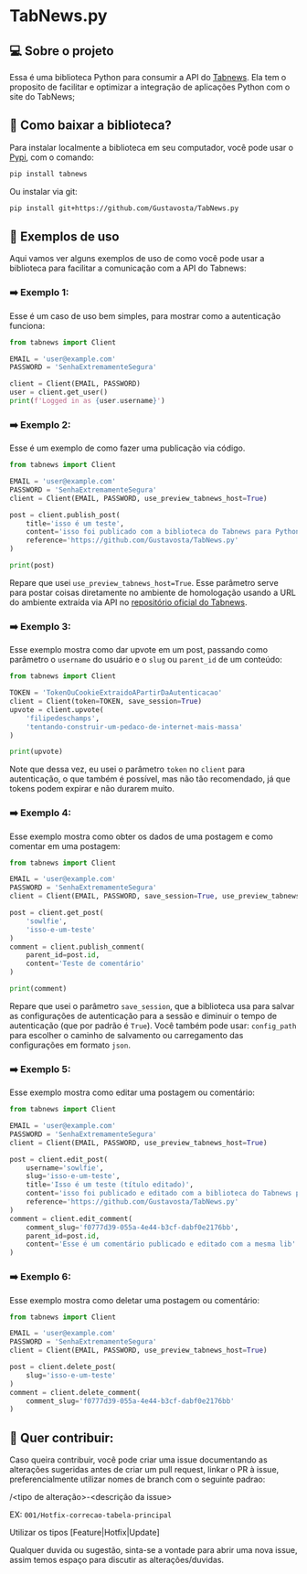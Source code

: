 # TabNews.py

## 💻 Sobre o projeto

Essa é uma biblioteca Python para consumir a API do [Tabnews](https://www.tabnews.com.br). Ela tem o proposito de facilitar e optimizar a integração de aplicações Python com o site do TabNews;

## 📩 Como baixar a biblioteca?

Para instalar localmente a biblioteca em seu computador, você pode usar o [Pypi](https://pypi.org/), com o comando:

```bash
pip install tabnews
```
Ou instalar via git:

```bash
pip install git+https://github.com/Gustavosta/TabNews.py
```

## 🔨 Exemplos de uso

Aqui vamos ver alguns exemplos de uso de como você pode usar a biblioteca para facilitar a comunicação com a API do Tabnews:

### ➡️ Exemplo 1:

Esse é um caso de uso bem simples, para mostrar como a autenticação funciona:

```python
from tabnews import Client

EMAIL = 'user@example.com'
PASSWORD = 'SenhaExtremamenteSegura'

client = Client(EMAIL, PASSWORD)
user = client.get_user()
print(f'Logged in as {user.username}')
```

### ➡️ Exemplo 2:

Esse é um exemplo de como fazer uma publicação via código.

```python
from tabnews import Client

EMAIL = 'user@example.com'
PASSWORD = 'SenhaExtremamenteSegura'
client = Client(EMAIL, PASSWORD, use_preview_tabnews_host=True)

post = client.publish_post(
    title='isso é um teste',
    content='isso foi publicado com a biblioteca do Tabnews para Python :)',
    reference='https://github.com/Gustavosta/TabNews.py'
)

print(post)
```

Repare que usei `use_preview_tabnews_host=True`. Esse parâmetro serve para postar coisas diretamente no ambiente de homologação usando a URL do ambiente extraída via API no [repositório oficial do Tabnews](https://github.com/filipedeschamps/tabnews.com.bR).

### ➡️ Exemplo 3:

Esse exemplo mostra como dar upvote em um post, passando como parâmetro o `username` do usuário e o `slug` ou `parent_id` de um conteúdo:

```python
from tabnews import Client

TOKEN = 'TokenOuCookieExtraidoAPartirDaAutenticacao'
client = Client(token=TOKEN, save_session=True)
upvote = client.upvote(
    'filipedeschamps', 
    'tentando-construir-um-pedaco-de-internet-mais-massa'
)

print(upvote)
```

Note que dessa vez, eu usei o parâmetro `token` no `client` para autenticação, o que também é possível, mas não tão recomendado, já que tokens podem expirar e não durarem muito.

### ➡️ Exemplo 4:

Esse exemplo mostra como obter os dados de uma postagem e como comentar em uma postagem:


```python
from tabnews import Client

EMAIL = 'user@example.com'
PASSWORD = 'SenhaExtremamenteSegura'
client = Client(EMAIL, PASSWORD, save_session=True, use_preview_tabnews_host=True)

post = client.get_post(
    'sowlfie', 
    'isso-e-um-teste'
)
comment = client.publish_comment(
    parent_id=post.id,
    content='Teste de comentário'
)

print(comment)
```

Repare que usei o parâmetro `save_session`, que a biblioteca usa para salvar as configurações de autenticação para a sessão e diminuir o tempo de autenticação (que por padrão é `True`). Você também pode usar: `config_path` para escolher o caminho de salvamento ou carregamento das configurações em formato `json`.

### ➡️ Exemplo 5:

Esse exemplo mostra como editar uma postagem ou comentário:

```python
from tabnews import Client

EMAIL = 'user@example.com'
PASSWORD = 'SenhaExtremamenteSegura'
client = Client(EMAIL, PASSWORD, use_preview_tabnews_host=True)

post = client.edit_post(
    username='sowlfie', 
    slug='isso-e-um-teste',
    title='Isso é um teste (título editado)',
    content='isso foi publicado e editado com a biblioteca do Tabnews para Python :)', 
    reference='https://github.com/Gustavosta/TabNews.py'
)
comment = client.edit_comment(
    comment_slug='f0777d39-055a-4e44-b3cf-dabf0e2176bb',
    parent_id=post.id,
    content='Esse é um comentário publicado e editado com a mesma lib'
)
```

### ➡️ Exemplo 6:

Esse exemplo mostra como deletar uma postagem ou comentário:

```python
from tabnews import Client

EMAIL = 'user@example.com'
PASSWORD = 'SenhaExtremamenteSegura'
client = Client(EMAIL, PASSWORD, use_preview_tabnews_host=True)

post = client.delete_post(
    slug='isso-e-um-teste'
)
comment = client.delete_comment(
    comment_slug='f0777d39-055a-4e44-b3cf-dabf0e2176bb'
)
```

## 💛 Quer contribuir:

Caso queira contribuir, você pode criar uma issue documentando as alterações sugeridas antes de criar um pull request, linkar o PR à issue, preferencialmente utilizar nomes de branch com o seguinte padrao:

<numero da issue>/<tipo de alteração>-<descrição da issue>

EX: `001/Hotfix-correcao-tabela-principal`

Utilizar os tipos [Feature|Hotfix|Update]

Qualquer duvida ou sugestão, sinta-se a vontade para abrir uma nova issue, assim temos espaço para discutir as alterações/duvidas.





